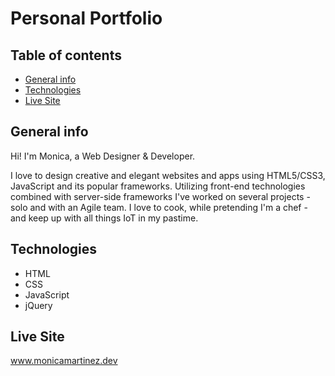# Personal Portfolio

## Table of contents
* [General info](#general-info)
* [Technologies](#technologies)
* [Live Site](#live-site)

## General info
Hi! I'm Monica, a Web Designer & Developer.

I love to design creative and elegant websites and apps using HTML5/CSS3, JavaScript and its popular frameworks. Utilizing front-end technologies combined with server-side frameworks I've worked on several projects - solo and with an Agile team. I love to cook, while pretending I'm a chef - and keep up with all things IoT in my pastime.

## Technologies
* HTML
* CSS
* JavaScript
* jQuery

## Live Site
www.monicamartinez.dev